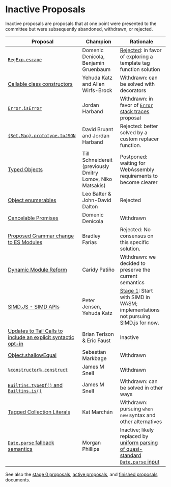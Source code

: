 # Inactive Proposals

Inactive proposals are proposals that at one point were presented to the committee but were subsequently abandoned, withdrawn, or rejected.

| Proposal                                                             | Champion                                                   | Rationale                                                                                     |
| -------------------------------------------------------------------- | ---------------------------------------------------------- | --------------------------------------------------------------------------------------------- |
| [`RegExp.escape`][escape]                                            | Domenic Denicola, Benjamin Gruenbaum                       | [Rejected][escape-notes]: in favor of exploring a template tag function solution              |
| [Callable class constructors][callable-constructors]                 | Yehuda Katz and Allen Wirfs-Brock                          | Withdrawn: can be solved with decorators                                                      |
| [`Error.isError`][is-error]                                          | Jordan Harband                                             | Withdrawn: in favor of [`Error` stack traces][error-stacks] proposal                          |
| [`{Set,Map}.prototype.toJSON`][collection-json]                      | David Bruant and Jordan Harband                            | Rejected: better solved by a custom replacer function.                                        |
| [Typed Objects][typed-objects]                                       | Till Schneidereit (previously Dmitry Lomov, Niko Matsakis) | Postponed: waiting for WebAssembly requirements to become clearer                             |
| [Object enumerables][object-enums]                                   | Leo Balter & John-David Dalton                             | Rejected                                                                                      |
| [Cancelable Promises][cancel-promise]                                | Domenic Denicola                                           | Withdrawn                                                                                     |
| [Proposed Grammar change to ES Modules][module-unambig]              | Bradley Farias                                             | Rejected: No consensus on this specific solution.                                             |
| [Dynamic Module Reform][dynamic-module-reform]                       | Caridy Patiño                                              | Withdrawn: we decided to preserve the current semantics                                       |
| [SIMD.JS - SIMD APIs][simd]                                          | Peter Jensen, Yehuda Katz                                  | [Stage 1][simd-notes]: Start with SIMD in WASM; implementations not pursuing SIMD.js for now. |
| [Updates to Tail Calls to include an explicit syntactic opt-in][ptc] | Brian Terlson & Eric Faust                                 | Inactive                                                                                      |
| [Object.shallowEqual][shallow-equal]                                 | Sebastian Markbage                                         | Withdrawn                                                                                     |
| [`%constructor%.construct`][construct]                               | James M Snell                                              | Withdrawn                                                                                     |
| [`Builtins.typeOf()` and `Builtins.is()`][is-types]                  | James M Snell                                              | Withdrawn: can be solved in other ways                                                        |
| [Tagged Collection Literals][collection-literals]                    | Kat Marchán                                                | Withdrawn: pursuing `when new` syntax and other alternatives                                  |
| [`Date.parse` fallback semantics][date-parse]                        | Morgan Phillips                                            | Inactive; likely replaced by [uniform parsing of quasi-standard `Date.parse` input][uniform-date-parse]

See also the [stage 0 proposals](stage-0-proposals.md), [active proposals](README.md), and [finished proposals](finished-proposals.md) documents.

[escape]: https://github.com/benjamingr/RegExp.escape
[escape-notes]: https://github.com/rwaldron/tc39-notes/blob/master/es7/2015-07/july-28.md#62-regexpescape
[callable-constructors]: https://github.com/tc39/ecma262/blob/master/workingdocs/callconstructor.md
[is-error]: https://github.com/ljharb/proposal-is-error
[collection-json]: https://github.com/DavidBruant/Map-Set.prototype.toJSON
[typed-objects]: https://github.com/dslomov/typed-objects-es7
[object-enums]: https://github.com/leobalter/object-enumerables
[cancel-promise]: https://github.com/tc39/proposal-cancelable-promises
[module-unambig]: https://github.com/bmeck/UnambiguousJavaScriptGrammar
[dynamic-module-reform]: https://github.com/caridy/proposal-dynamic-modules
[simd]: https://github.com/tc39/ecmascript_simd/
[simd-notes]: https://github.com/rwaldron/tc39-notes/blob/master/es8/2017-03/mar-21.md#conclusionresolution-10
[ptc]: https://github.com/tc39/proposal-ptc-syntax
[shallow-equal]: https://github.com/sebmarkbage/ecmascript-shallow-equal
[construct]: https://github.com/jasnell/proposal-construct
[is-types]: https://github.com/jasnell/proposal-istypes
[error-stacks]: https://github.com/ljharb/proposal-error-stacks
[collection-literals]: https://github.com/zkat/proposal-collection-literals
[date-parse]: https://github.com/tc39-transfer/proposal-date-time-string-format
[uniform-date-parse]: https://github.com/gibson042/ecma262-proposal-uniform-interchange-date-parsing
